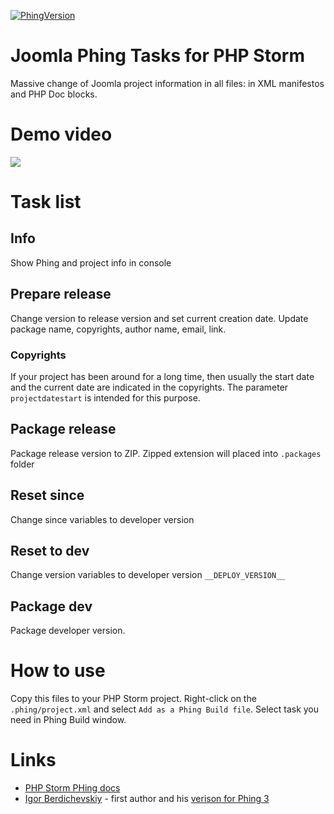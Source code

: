 [![PhingVersion](https://img.shields.io/badge/Phing-2.x-orange.svg?label=Phing%20Verison)]()
# Joomla Phing Tasks for PHP Storm
Massive change of Joomla project information in all files: in XML manifestos and PHP Doc blocks.
# Demo video
[![](https://img.youtube.com/vi/z64SPHc6TCA/0.jpg)](https://www.youtube.com/watch?v=z64SPHc6TCA)
# Task list
## Info
Show Phing and project info in console
## Prepare release
Change version to release version and set current creation date. Update package name, copyrights, author name, email, link.
### Copyrights
If your project has been around for a long time, then usually the start date and the current date are indicated in the copyrights. The parameter `projectdatestart` is intended for this purpose.
## Package release
Package release version to ZIP. Zipped extension will placed into `.packages` folder
## Reset since
Change since variables to developer version
## Reset to dev
Change version variables to developer version `__DEPLOY_VERSION__`
## Package dev
Package developer version.



# How to use
Copy this files to your PHP Storm project. Right-click on the `.phing/project.xml` and select `Add as a Phing Build file`. Select task you need in Phing Build window. 

# Links
- [PHP Storm PHing docs](https://www.jetbrains.com/help/phpstorm/using-phing.html)
- [Igor Berdichevskiy](https://github.com/Septdir) - first author and his [verison for Phing 3](https://github.com/SeptdirWorkshop/JetBrains-PhpStorm) 